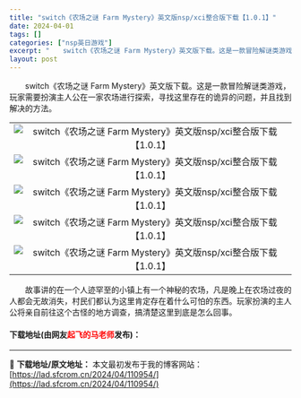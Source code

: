 ```yaml
---
title: "switch《农场之谜 Farm Mystery》英文版nsp/xci整合版下载【1.0.1】"
date: 2024-04-01
tags: []
categories: ["nsp英日游戏"]
excerpt: "　　switch《农场之谜 Farm Mystery》英文版下载。这是一款冒险解谜类游戏，玩家需要扮演主人公在一家农场进行探索，寻找这里存在的诡异的问题，并且找到解决的方法。 　　故事讲的在一个人迹罕至的小镇上有一个神秘的农场，凡是晚上在农场过夜的人都会无故消失，村民们都认为这里肯定存在着什么可怕的&hellip;"
layout: post
---
```


 <p>　　switch《农场之谜 Farm Mystery》英文版下载。这是一款冒险解谜类游戏，玩家需要扮演主人公在一家农场进行探索，寻找这里存在的诡异的问题，并且找到解决的方法。</p> <table align="center" border="0" cellpadding="3" cellspacing="1" width="100%"> <tbody> <tr> <td align="center"><img border="0" src="https://lad.sfcrom.cn/wp-content/uploads/2024/04/20240401_660a77d6635ed.jpg" alt="switch《农场之谜 Farm Mystery》英文版nsp/xci整合版下载【1.0.1】" /></td> </tr> <tr> <td align="center"><img border="0" src="https://lad.sfcrom.cn/wp-content/uploads/2024/04/20240401_660a77d6c7870.jpg" alt="switch《农场之谜 Farm Mystery》英文版nsp/xci整合版下载【1.0.1】" /></td> </tr> <tr> <td align="center"><img border="0" src="https://lad.sfcrom.cn/wp-content/uploads/2024/04/20240401_660a77d741d2c.jpg" alt="switch《农场之谜 Farm Mystery》英文版nsp/xci整合版下载【1.0.1】" /></td> </tr> <tr> <td align="center"><img border="0" src="https://lad.sfcrom.cn/wp-content/uploads/2024/04/20240401_660a77d79fec2.jpg" alt="switch《农场之谜 Farm Mystery》英文版nsp/xci整合版下载【1.0.1】" /></td> </tr> <tr> <td align="center"><img border="0" src="https://lad.sfcrom.cn/wp-content/uploads/2024/04/20240401_660a77d827488.jpg" alt="switch《农场之谜 Farm Mystery》英文版nsp/xci整合版下载【1.0.1】" /></td> </tr> </tbody> </table> <p>　　故事讲的在一个人迹罕至的小镇上有一个神秘的农场，凡是晚上在农场过夜的人都会无故消失，村民们都认为这里肯定存在着什么可怕的东西。玩家扮演的主人公将亲自前往这个古怪的地方调查，搞清楚这里到底是怎么回事。</p> <p><h4>下载地址(由网友<font color="red">起飞的马老师</font>发布)：</h4></p> 

---
📖 **下载地址/原文地址：** 本文最初发布于我的博客网站：[https://lad.sfcrom.cn/2024/04/110954/](https://lad.sfcrom.cn/2024/04/110954/)

